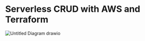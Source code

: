 # Serverless CRUD with AWS and Terraform
![Untitled Diagram drawio](https://user-images.githubusercontent.com/70919722/221738912-f8775698-5618-4146-8dd9-1d2291becbec.png)

